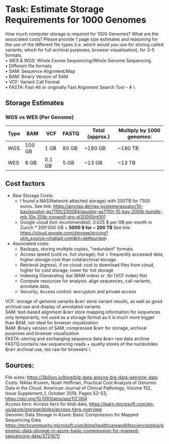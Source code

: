 # Task: Estimate Storage Requirements for 1000 Genomes
 How much computer storage is required for 1000 Genomes? What are the associated costs?
 Please provide 1 page size estimates and reasoning for the use of the different file types (i.e. which would you use for storing called variants, which for full archival purposes, browser visualisation), for 3-5 formats. \
 • WES & WGS: Whole Exome Sequencing/Whole Genome Sequencing \
 • Different file formats\
  • SAM: Sequence Alignment/Map \
  • BAM: Binary Version of SAM \
  • VCF: Variant Call Format \
  • FASTA: Fast-All or originally Fast Alignment Search Tool – A \

## Storage Estimates

### WGS vs WES (Per Genome)
| Type | BAM      | VCF      | FASTQ      | Total (approx.) | Multiply by 1000 genomes: |
|------|----------|----------|------------|-----------------|---------------------------|
| WGS  | 100  GB  |   1 GB   |  80  GB    |     ~180 GB     |           ~180 TB         |
| WES  |   8  GB  | 0.1 GB   |  5   GB    |      ~13 GB     |           ~13 TB          |

## Cost factors
- Raw Storage Costs:
  -  I found a NAS(Network attached storage) with 200TB for 7300 euros. See link: <https://anynas.de/nas-systeme/asustor/10-bay/asustor-as7110t/230084/asustor-as7110t-10-bay-200tb-bundle-mit-10x-20tb-ironwolf-pro-st20000nt001>
  -  Google cloud (not recommended): 0.025 $ per GB per month in Zurich * 200'000 GB = **5000 $ for ~ 200 TB**  See link: <https://cloud.google.com/storage/pricing?utm_source=chatgpt.com&hl=de#europe>\
- Associated costs:
  - Backups, storing multiple copies, "redundant" formats
  - Access speed (cold vs. hot storage): hot = frequently accessed data, higher storage cost than cold/archival storage
  - Retrieval (egress), if on cloud: cost to download files from cloud, higher for cold storage, lower for hot storage
  - Indexing (Generating .bai (BAM index) or .tbi (VCF index) file)
  - Compute resources for analysis: align sequences, call variants, annotate data, 
  - Security, Access control: encryption and private access

VCF: storage of genome variants &rarr store variant results, as well as good archival use and display of annotated variants \
SAM: text-based alignment &rarr store mapping information for sequences only temporarily, not used as a storage format as it is much more bigger than BAM, not ideal for browser visualization \
BAM:  Binary version of SAM, compressed &rarr for storage, archival purposes and browser visualization \
FASTA:  storing and exchanging sequence data &rarr raw data archive \
FASTQ:contains raw sequencing reads + quality stores of the nucleotides &rarr archival use, too raw for browsers \
 
## Sources:  
File sizes: <https://3billion.io/blog/big-data-among-big-data-genome-data> \
Costs: Niklas Krumm, Noah Hoffman, Practical Cost Analysis of Genomic Data in the Cloud, American Journal of Clinical Pathology, Volume 152, Issue Supplement_1, October 2019, Pages S2–S3, <https://doi.org/10.1093/ajcp/aqz112.004> \
Access tiers: Access tiers for blob data, <https://learn.microsoft.com/en-us/azure/storage/blobs/access-tiers-overview> \
Genomic Data Storage in Azure: Basic Compression for Mapped Sequencing Data <https://techcommunity.microsoft.com/blog/healthcareandlifesciencesblog/genomic-data-storage-in-azure-basic-compression-for-mapped-sequencing-data/3721670>
